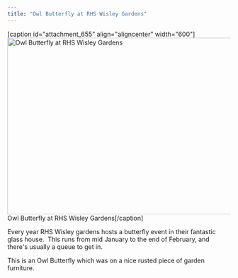 ```yaml
---
title: "Owl Butterfly at RHS Wisley Gardens"
---
```

[caption id="attachment_655" align="aligncenter" width="600"]<a href="http://www.cpearson.me.uk/wp-content/uploads/2012/02/DSC_0029.jpg"><img class=" wp-image-655" title="Owl Butterfly at RHS Wisley Gardens" alt="Owl Butterfly at RHS Wisley Gardens" src="http://www.cpearson.me.uk/wp-content/uploads/2012/02/DSC_0029-600x399.jpg" width="600" height="399" /></a> Owl Butterfly at RHS Wisley Gardens[/caption]
<p style="text-align: left;">Every year RHS Wisley gardens hosts a butterfly event in their fantastic glass house.  This runs from mid January to the end of February, and there's usually a queue to get in.</p>
<p style="text-align: left;">This is an Owl Butterfly which was on a nice rusted piece of garden furniture.</p>

